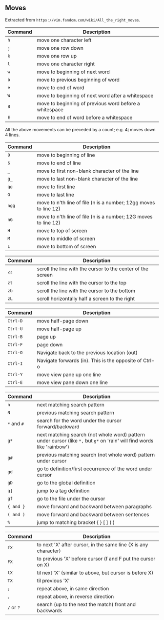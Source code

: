 ## Moves

Extracted from `https://vim.fandom.com/wiki/All_the_right_moves`.

| Command | Description |
|---|---|
| `h` | move one character left |
| `j` | move one row down |
| `k` | move one row up |
| `l` | move one character right |
| `w` | move to beginning of next word |
| `b` | move to previous beginning of word |
| `e` | move to end of word |
| `W` | move to beginning of next word after a whitespace |
| `B` | move to beginning of previous word before a whitespace |
| `E` | move to end of word before a whitespace |

All the above movements can be preceded by a count; e.g. 4j moves down 4 lines.

| Command | Description |
|---|---|
| `0` | move to beginning of line |
| `$` | move to end of line |
| `_` | move to first non-blank character of the line |
| `g_` | move to last non-blank character of the line |
| `gg` | move to first line |
| `G` | move to last line |
| `ngg`| move to n'th line of file (n is a number; 12gg moves to line 12) |
| `nG` | move to n'th line of file (n is a number; 12G moves to line 12) |
| `H` | move to top of screen |
| `M` | move to middle of screen |
| `L` | move to bottom of screen |

| Command | Description |
|---|---|
| `zz` | scroll the line with the cursor to the center of the screen |
| `zt` | scroll the line with the cursor to the top |
| `zb` | scroll the line with the cursor to the bottom |
| `zL` | scroll horizontally half a screen to the right |

| Command | Description |
|---|---|
| `Ctrl-D` | move half-page down |
| `Ctrl-U` | move half-page up |
| `Ctrl-B` | page up |
| `Ctrl-F` | page down |
| `Ctrl-O` | Navigate back to the previous location (out) |
| `Ctrl-I` | Navigate forwards (in). This is the opposite of Ctrl-o |
| `Ctrl-Y` | move view pane up one line |
| `Ctrl-E` | move view pane down one line |

| Command | Description |
|---|---|
| `n` | next matching search pattern |
| `N` | previous matching search pattern |
| `*` and `#` | search for the word under the cursor forward/backward |
| `g*` | next matching search (not whole word) pattern under cursor (like `*,` but `g*` on 'rain' will find words like 'rainbow') |
| `g#` | previous matching search (not whole word) pattern under cursor |
| `gd` | go to definition/first occurrence of the word under cursor |
| `gD` | go to the global definition |
| `g]` | jump to a tag definition |
| `gf` | go to the file under the cursor |
| `{ and }` | move forward and backward between paragraphs |
| `( and )` | move forward and backward between sentences |
| `%` | jump to matching bracket { } [ ] ( ) |

| Command | Description |
|---|---|
| `fX` | to next 'X' after cursor, in the same line (X is any character) |
| `FX` | to previous 'X' before cursor (f and F put the cursor on X) |
| `tX` | til next 'X' (similar to above, but cursor is before X) |
| `TX` | til previous 'X' |
| `;`  | repeat above, in same direction |
| `,`  | repeat above, in reverse direction |
| `/` or `?` | search (up to the next the match) front and backwards |
